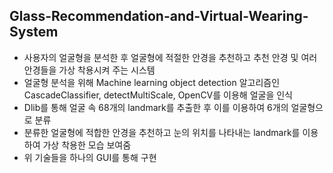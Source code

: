 ## Glass-Recommendation-and-Virtual-Wearing-System

- 사용자의 얼굴형을 분석한 후 얼굴형에 적절한 안경을 추천하고 추천 안경 및 여러 안경들을 가상 착용시켜 주는 시스템
- 얼굴형 분석을 위해 Machine learning object detection 알고리즘인 CascadeClassifier, detectMultiScale, OpenCV를 이용해 얼굴을 인식
- Dlib를 통해 얼굴 속 68개의 landmark를 추출한 후 이를 이용하여 6개의 얼굴형으로 분류
- 분류한 얼굴형에 적합한 안경을 추천하고 눈의 위치를 나타내는 landmark를 이용하여 가상 착용한 모습 보여줌
- 위 기술들을 하나의 GUI를 통해 구현 



